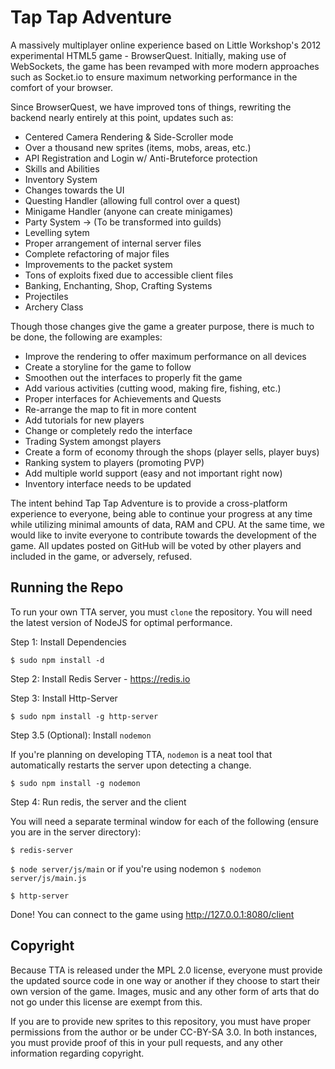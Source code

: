 # Tap Tap Adventure

A massively multiplayer online experience based on Little Workshop's 2012 experimental HTML5 game - BrowserQuest. Initially, making use of WebSockets, the game has been revamped with more modern approaches such as Socket.io to ensure maximum networking performance in the comfort of your browser.

Since BrowserQuest, we have improved tons of things, rewriting the backend nearly entirely at this point, updates such as:

* Centered Camera Rendering & Side-Scroller mode
* Over a thousand new sprites (items, mobs, areas, etc.)
* API Registration and Login w/ Anti-Bruteforce protection
* Skills and Abilities
* Inventory System
* Changes towards the UI
* Questing Handler (allowing full control over a quest)
* Minigame Handler (anyone can create minigames)
* Party System -> (To be transformed into guilds)
* Levelling sytem
* Proper arrangement of internal server files
* Complete refactoring of major files
* Improvements to the packet system
* Tons of exploits fixed due to accessible client files
* Banking, Enchanting, Shop, Crafting Systems
* Projectiles
* Archery Class

Though those changes give the game a greater purpose, there is much to be done, the following are examples:

* Improve the rendering to offer maximum performance on all devices
* Create a storyline for the game to follow 
* Smoothen out the interfaces to properly fit the game
* Add various activities (cutting wood, making fire, fishing, etc.)
* Proper interfaces for Achievements and Quests
* Re-arrange the map to fit in more content
* Add tutorials for new players
* Change or completely redo the interface
* Trading System amongst players
* Create a form of economy through the shops (player sells, player buys)
* Ranking system to players (promoting PVP)
* Add multiple world support (easy and not important right now)
* Inventory interface needs to be updated

The intent behind Tap Tap Adventure is to provide a cross-platform experience to everyone, being able to continue your progress at any time while utilizing minimal amounts of data, RAM and CPU. At the same time, we would like to invite everyone to contribute towards the development of the game. All updates posted on GitHub will be voted by other players and included in the game, or adversely, refused.


## Running the Repo

To run your own TTA server, you must `clone` the repository. You will need the latest version of NodeJS for optimal performance.

Step 1: Install Dependencies

`$ sudo npm install -d`

Step 2: Install Redis Server - https://redis.io

Step 3: Install Http-Server

`$ sudo npm install -g http-server`

Step 3.5 (Optional): Install `nodemon`

If you're planning on developing TTA, `nodemon` is a neat tool that automatically restarts the server upon detecting a change.

`$ sudo npm install -g nodemon`

Step 4: Run redis, the server and the client

You will need a separate terminal window for each of the following (ensure you are in the server directory):

`$ redis-server`

`$ node server/js/main` or if you're using nodemon `$ nodemon server/js/main.js`

`$ http-server`

Done! You can connect to the game using http://127.0.0.1:8080/client


## Copyright

Because TTA is released under the MPL 2.0 license, everyone must provide the updated source code in one way or another if they choose to start their own version of the game. Images, music and any other form of arts that do not go under this license are exempt from this.

If you are to provide new sprites to this repository, you must have proper permissions from the author or be under CC-BY-SA 3.0. In both instances, you must provide proof of this in your pull requests, and any other information regarding copyright.
